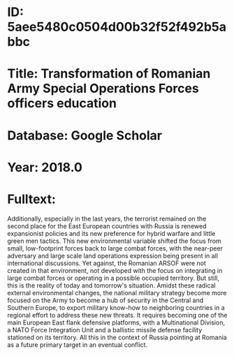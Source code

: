 # ID: 5aee5480c0504d00b32f52f492b5abbc
# Title: Transformation of Romanian Army Special Operations Forces officers education
# Database: Google Scholar
# Year: 2018.0
# Fulltext:
Additionally, especially in the last years, the terrorist remained on the second place for the East European countries with Russia is renewed expansionist policies and its new preference for hybrid warfare and little green men tactics.
This new environmental variable shifted the focus from small, low-footprint forces back to large combat forces, with the near-peer adversary and large scale land operations expression being present in all international discussions.
Yet against, the Romanian ARSOF were not created in that environment, not developed with the focus on integrating in large combat forces or operating in a possible occupied territory.
But still, this is the reality of today and tomorrow's situation.
Amidst these radical external environmental changes, the national military strategy become more focused on the Army to become a hub of security in the Central and Southern Europe, to export military know-how to neighboring countries in a regional effort to address these new threats.
It requires becoming one of the main European East flank defensive platforms, with a Multinational Division, a NATO Force Integration Unit and a ballistic missile defense facility stationed on its territory.
All this in the context of Russia pointing at Romania as a future primary target in an eventual conflict.